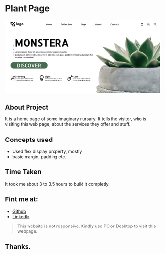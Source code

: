 # Plant Page

![Plant-page](./Screenshot%20.png)

## About Project

It is a home page of some imaginary nursary. It tells the visitor, who is visiting this web page, about the services they offer and stuff.

## Concepts used

 - Used flex display property, mostly.
 - basic margin, padding etc.

## Time Taken

It took me about 3 to 3.5 hours to build it completly.

## Fint me at:

 - [Github](https://github.com/varung735)
 - [LinkedIn](https://www.linkedin.com/in/varun-g-65282489)

> This website is not responsive. Kindly use PC or Desktop to visit this webpage.

## Thanks.